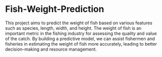 # Fish-Weight-Prediction
This project aims to predict the weight of fish based on various features such as species, length, width, and height. The weight of fish is an important metric in the fishing industry for assessing the quality and value of the catch. By building a predictive model, we can assist fishermen and fisheries in estimating the weight of fish more accurately, leading to better decision-making and resource management.

